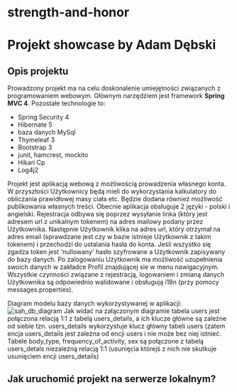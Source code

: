 # strength-and-honor

<h1><strong>Projekt showcase by Adam Dębski</strong></h1>
<h2>Opis projektu</h2>

Prowadzony projekt ma na celu doskonalenie umiejętności związanych z programowaniem webowym. Głównym narzędziem jest framework <strong>Spring MVC 4</strong>.
Pozostałe technologie to:
<ul>
  <li>Spring Security 4</li>
  <li>Hibernate 5</li>
  <li>baza danych MySql</li>
  <li>Thymeleaf 3</li>
  <li>Bootstrap 3</li>
  <li>junit, hamcrest, mockito</li>
  <li>Hikari Cp</li>
  <li>Log4j2</li>
</ul>
<p>Projekt jest aplikacją webową z możliwością prowadzenia własnego konta. W przyszłości Użytkownicy będą mieli do wykorzystania kalkulatory do 
obliczania prawidłowej masy ciała etc. Będzie dodana również możliwość publikowania własnych treści. Obecnie aplikacja obsługuje 2 języki - polski
i angielski. Rejestracja odbywa się poprzez wysyłanie linka (który jest adresem url z unikalnym tokenem) na adres mailowy podany przez Użytkownika.
Następnie Użytkownik klika na adres url, który otrzymał na adres email (sprawdzane jest czy w bazie istnieje Użytkownik z takim tokenem)
i przechodzi do ustalania hasła do konta. Jeśli wszystko się zgadza token jest 'nullowany' hasło szyfrowane a Użytkownik zapisywany 
do bazy danych. Po zalogowaniu Użytkownik ma możliwość uzupełnienia swoich danych w zakładce Profil znajdującej sie w menu nawigacyjnym.
Wszystkie czynności związane z rejestracją, logowaniem i zmianą danych Użytkownika są odpowiednio walidowane i obsługują i18n (przy pomocy messages.properties).</p>

Diagram modelu bazy danych wykorzystywanej w aplikacji:
![sah_db_diagram](https://user-images.githubusercontent.com/20265160/34687634-ac6eccd0-f4af-11e7-93dd-2c05c0a86734.png)
Jak widać na załączonym diagramie tabela users jest połączona relacją 1:1 z tabelą users_details, a ich klucze główne są zależne od siebie
tzn. users_details wykorzystuje klucz główny tabeli users (zatem encja users_details jest zależna od encji users i nie może bez niej istnieć. Tabele body_type, frequency_of_activity, sex są połączone z tabelą users_detals niezależną relacją 1:1 (usunięcia którejś z nich  nie skutkuje usunięciem encji users_details)

<h2>Jak uruchomić projekt na serwerze lokalnym?</h2>

